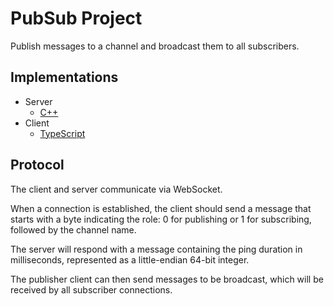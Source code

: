 # PubSub Project

Publish messages to a channel and broadcast them to all subscribers.

## Implementations

- Server
    - [C++](./server/cpp/)
- Client
    - [TypeScript](./client/typescript/)

## Protocol

The client and server communicate via WebSocket.

When a connection is established, the client should send a message that starts with a byte indicating the role: 0 for publishing or 1 for subscribing, followed by the channel name.

The server will respond with a message containing the ping duration in milliseconds, represented as a little-endian 64-bit integer.

The publisher client can then send messages to be broadcast, which will be received by all subscriber connections.
